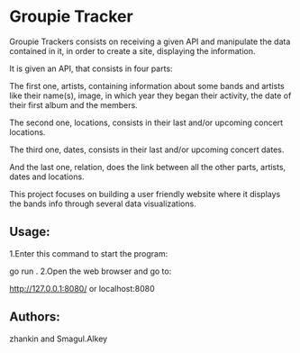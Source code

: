 # Groupie Tracker

Groupie Trackers consists on receiving a given API and manipulate the data contained in it, in order to create a site, displaying the information.

It is given an API, that consists in four parts:

The first one, artists, containing information about some bands and artists like their name(s), image, in which year they began their activity, the date of their first album and the members.

The second one, locations, consists in their last and/or upcoming concert locations.

The third one, dates, consists in their last and/or upcoming concert dates.

And the last one, relation, does the link between all the other parts, artists, dates and locations.

This project focuses on building a user friendly website where it displays the bands info through several data visualizations.

## Usage:
1.Enter this command to start the program:

go run .
2.Open the web browser and go to:

http://127.0.0.1:8080/ or localhost:8080

## Authors:
zhankin and Smagul.Alkey
